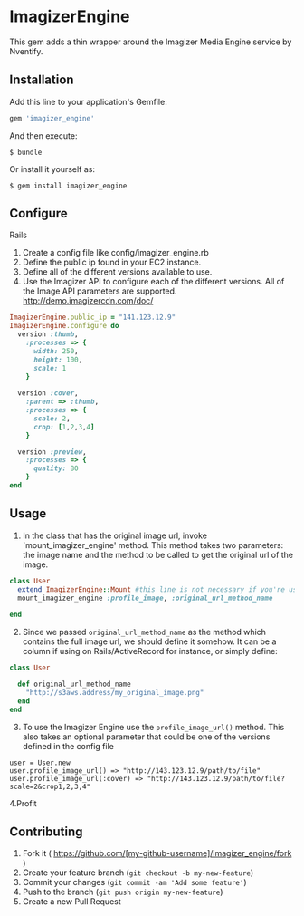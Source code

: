 # ImagizerEngine

This gem adds a thin wrapper around the Imagizer Media Engine service by Nventify. 

## Installation

Add this line to your application's Gemfile:

```ruby
gem 'imagizer_engine'
```

And then execute:

    $ bundle

Or install it yourself as:

    $ gem install imagizer_engine

## Configure

Rails

1. Create a config file like config/imagizer_engine.rb 
2. Define the public ip found in your EC2 instance.
3. Define all of the different versions available to use.
4. Use the Imagizer API to configure each of the different versions. All of the Image API parameters are supported. http://demo.imagizercdn.com/doc/
```ruby
ImagizerEngine.public_ip = "141.123.12.9"
ImagizerEngine.configure do
  version :thumb, 
    :processes => {
      width: 250,
      height: 100,
      scale: 1
    }
  
  version :cover, 
    :parent => :thumb,
    :processes => {
      scale: 2,
      crop: [1,2,3,4]
    }

  version :preview,
    :processes => {
      quality: 80
    }
end
```

## Usage

1. In the class that has the original image url, invoke `mount_imagizer_engine' method. This method takes two parameters: the image name and the method to be called to get the original url of the image.

```ruby
class User
  extend ImagizerEngine::Mount #this line is not necessary if you're using Rails with ActiveRecord 
  mount_imagizer_engine :profile_image, :original_url_method_name
  
end
```

2. Since we passed `original_url_method_name` as the method which contains the full image url, we should define it somehow. It can be a column if using on Rails/ActiveRecord for instance, or simply define:
```ruby
class User

  def original_url_method_name
    "http://s3aws.address/my_original_image.png"
  end
end
```

3. To use the Imagizer Engine use the `profile_image_url()` method. This also takes an optional parameter that could be one of the versions defined in the config file

```
user = User.new
user.profile_image_url() => "http://143.123.12.9/path/to/file"
user.profile_image_url(:cover) => "http://143.123.12.9/path/to/file?scale=2&crop1,2,3,4"

```

4.Profit

## Contributing

1. Fork it ( https://github.com/[my-github-username]/imagizer_engine/fork )
2. Create your feature branch (`git checkout -b my-new-feature`)
3. Commit your changes (`git commit -am 'Add some feature'`)
4. Push to the branch (`git push origin my-new-feature`)
5. Create a new Pull Request
